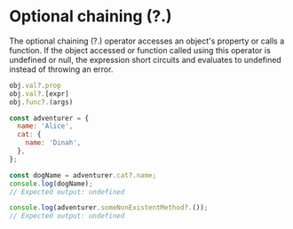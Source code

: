 # Optional chaining (?.)
The optional chaining (?.) operator accesses an object's property or calls a function. If the object accessed or function called using this operator is undefined or null, the expression short circuits and evaluates to undefined instead of throwing an error.

```js
obj.val?.prop
obj.val?.[expr]
obj.func?.(args)

const adventurer = {
  name: 'Alice',
  cat: {
    name: 'Dinah',
  },
};

const dogName = adventurer.cat?.name;
console.log(dogName);
// Expected output: undefined

console.log(adventurer.someNonExistentMethod?.());
// Expected output: undefined
```